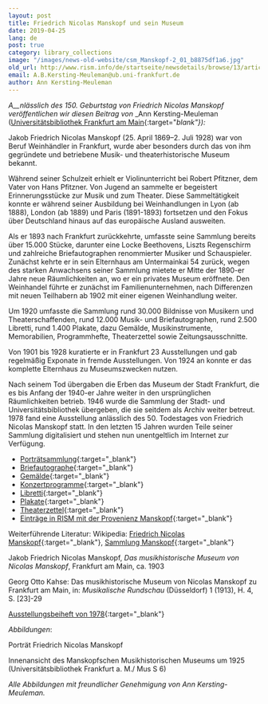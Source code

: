 ```yaml
---
layout: post
title: Friedrich Nicolas Manskopf und sein Museum
date: 2019-04-25
lang: de
post: true
category: library_collections
image: "/images/news-old-website/csm_Manskopf-2_01_b8875df1a6.jpg"
old_url: http://www.rism.info/de/startseite/newsdetails/browse/13/article/64/friedrich-nicolas-manskopf-and-his-museum.html
email: A.B.Kersting-Meuleman@ub.uni-frankfurt.de
author: Ann Kersting-Meuleman
---
```


_A__nlässlich des 150. Geburtstag von Friedrich Nicolas Manskopf veröffentlichen wir diesen Beitrag von_ _Ann Kersting-Meuleman ([Universitätsbibliothek Frankfurt am Main](http://www.ub.uni-frankfurt.de/musik/){:target="_blank"}):_

Jakob Friedrich Nicolas Manskopf (25. April 1869–2. Juli 1928) war von Beruf Weinhändler in Frankfurt, wurde aber besonders durch das von ihm gegründete und betriebene Musik- und theaterhistorische Museum bekannt.

Während seiner Schulzeit erhielt er Violinunterricht bei Robert Pfitzner, dem Vater von Hans Pfitzner. Von Jugend an sammelte er begeistert Erinnerungsstücke zur Musik und zum Theater. Diese Sammeltätigkeit konnte er während seiner Ausbildung bei Weinhandlungen in Lyon (ab 1888), London (ab 1889) und Paris (1891-1893) fortsetzen und den Fokus über Deutschland hinaus auf das europäische Ausland ausweiten.

Als er 1893 nach Frankfurt zurückkehrte, umfasste seine Sammlung bereits über 15.000 Stücke, darunter eine Locke Beethovens, Liszts Regenschirm und zahlreiche Briefautographen renommierter Musiker und Schauspieler. Zunächst kehrte er in sein Elternhaus am Untermainkai 54 zurück, wegen des starken Anwachsens seiner Sammlung mietete er Mitte der 1890-er Jahre neue Räumlichkeiten an, wo er ein privates Museum eröffnete. Den Weinhandel führte er zunächst im Familienunternehmen, nach Differenzen mit neuen Teilhabern ab 1902 mit einer eigenen Weinhandlung weiter.

Um 1920 umfasste die Sammlung rund 30.000 Bildnisse von Musikern und Theaterschaffenden, rund 12.000 Musik- und Briefautographen, rund 2.500 Libretti, rund 1.400 Plakate, dazu Gemälde, Musikinstrumente, Memorabilien, Programmhefte, Theaterzettel sowie Zeitungsausschnitte.

Von 1901 bis 1928 kuratierte er in Frankfurt 23 Ausstellungen und gab regelmäßig Exponate in fremde Ausstellungen. Von 1924 an konnte er das komplette Elternhaus zu Museumszwecken nutzen.

Nach seinem Tod übergaben die Erben das Museum der Stadt Frankfurt, die es bis Anfang der 1940-er Jahre weiter in den ursprünglichen Räumlichkeiten betrieb. 1946 wurde die Sammlung der Stadt- und Universitätsbibliothek übergeben, die sie seitdem als Archiv weiter betreut. 1978 fand eine Ausstellung anlässlich des 50. Todestages von Friedrich Nicolas Manskopf statt. In den letzten 15 Jahren wurden Teile seiner Sammlung digitalisiert und stehen nun unentgeltlich im Internet zur Verfügung.

- [Porträtsammlung](http://www.ub.uni-frankfurt.de/musik/manskopf_portraets.html){:target="_blank"}
- [Briefautographe](http://www.ub.uni-frankfurt.de/musik/briefe.html){:target="_blank"}
- [Gemälde](http://www.ub.uni-frankfurt.de/musik/bilder.html){:target="_blank"}
- [Konzertprogramme](http://www.ub.uni-frankfurt.de/musik/konzertprogramme.html){:target="_blank"}
- [Libretti](http://www.ub.uni-frankfurt.de/musik/libretti.html){:target="_blank"}
- [Plakate](http://www.ub.uni-frankfurt.de/musik/plakate.html){:target="_blank"}
- [Theaterzettel](http://www.ub.uni-frankfurt.de/musik/theaterzettel.html){:target="_blank"}
- [Einträge in RISM mit der Provenienz Manskopf](https://opac.rism.info/metaopac/perma.do?v=rism&q=-1%3d%22pe30056891%22){:target="_blank"}

Weiterführende Literatur:
Wikipedia: [Friedrich Nicolas Manskopf](https://de.wikipedia.org/wiki/Friedrich_Nicolas_Manskopf){:target="_blank"}, [Sammlung Manskopf](https://de.wikipedia.org/wiki/Sammlung_Manskopf){:target="_blank"}

Jakob Friedrich Nicolas Manskopf, _Das musikhistorische Museum von Nicolas Manskopf_, Frankfurt am Main, ca. 1903

Georg Otto Kahse: Das musikhistorische Museum von Nicolas Manskopf zu Frankfurt am Main, in: _Musikalische Rundschau_ (Düsseldorf) 1 (1913), H. 4, S. [23]-29

[Ausstellungsbeiheft von 1978](http://publikationen.ub.uni-frankfurt.de/frontdoor/index/index/docId/25266){:target="_blank"}

_Abbildungen_:

Porträt Friedrich Nicolas Manskopf

Innenansicht des Manskopfschen Musikhistorischen Museums um 1925 (Universitätsbibliothek Frankfurt a. M./ Mus S 6)

_Alle Abbildungen mit freundlicher Genehmigung von Ann Kersting-Meuleman._